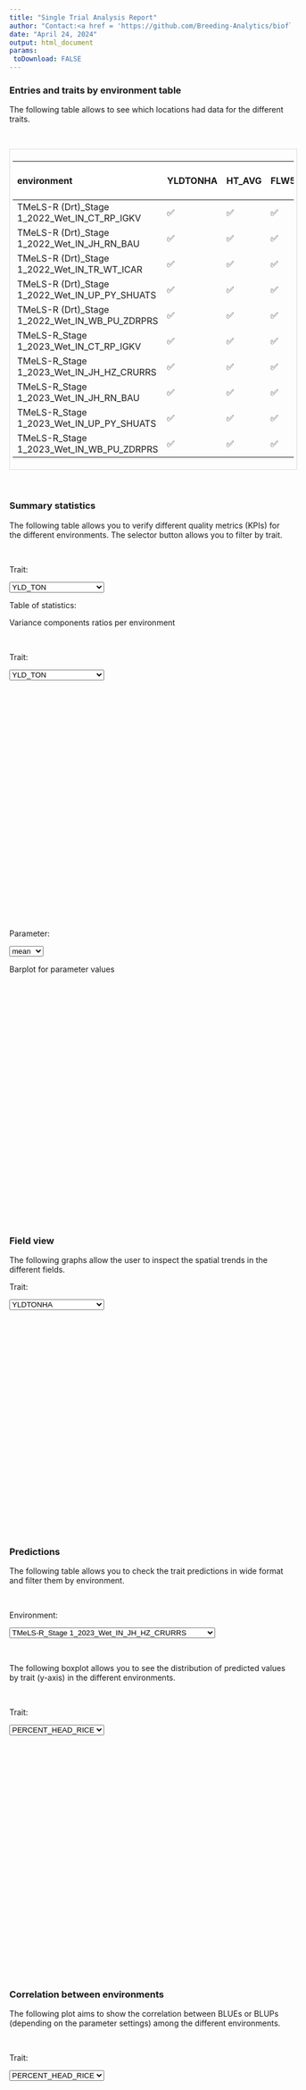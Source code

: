 ```yaml
---
title: "Single Trial Analysis Report"
author: "Contact:<a href = 'https://github.com/Breeding-Analytics/bioflow' target = '_blank'>Breeding Analytics Team, OneCGIAR</a> breedinganalytics@cgiar.org"
date: "April 24, 2024"  
output: html_document
params:
 toDownload: FALSE
---
```








### Entries and traits by environment table

The following table allows to see which locations had data for the different traits.

<p>&nbsp;</p>

<div style="border: 1px solid #ddd; padding: 5px; overflow-x: scroll; width:100%; "><table class="table table-hover table-condensed table-responsive" style="margin-left: auto; margin-right: auto;">
 <thead>
  <tr>
   <th style="text-align:left;position: sticky; top:0; background-color: #FFFFFF;"> environment </th>
   <th style="text-align:left;position: sticky; top:0; background-color: #FFFFFF;"> YLDTONHA </th>
   <th style="text-align:left;position: sticky; top:0; background-color: #FFFFFF;"> HT_AVG </th>
   <th style="text-align:left;position: sticky; top:0; background-color: #FFFFFF;"> FLW50 </th>
   <th style="text-align:left;position: sticky; top:0; background-color: #FFFFFF;"> YLD_TON </th>
   <th style="text-align:left;position: sticky; top:0; background-color: #FFFFFF;"> ZINC </th>
   <th style="text-align:left;position: sticky; top:0; background-color: #FFFFFF;"> PERCENT_HEAD_RICE </th>
   <th style="text-align:right;position: sticky; top:0; background-color: #FFFFFF;"> Number of entries </th>
  </tr>
 </thead>
<tbody>
  <tr>
   <td style="text-align:left;"> TMeLS-R (Drt)_Stage 1_2022_Wet_IN_CT_RP_IGKV </td>
   <td style="text-align:left;"> ✅ </td>
   <td style="text-align:left;"> ✅ </td>
   <td style="text-align:left;"> ✅ </td>
   <td style="text-align:left;"> ✅ </td>
   <td style="text-align:left;">  </td>
   <td style="text-align:left;">  </td>
   <td style="text-align:right;"> 235 </td>
  </tr>
  <tr>
   <td style="text-align:left;"> TMeLS-R (Drt)_Stage 1_2022_Wet_IN_JH_RN_BAU </td>
   <td style="text-align:left;"> ✅ </td>
   <td style="text-align:left;"> ✅ </td>
   <td style="text-align:left;"> ✅ </td>
   <td style="text-align:left;"> ✅ </td>
   <td style="text-align:left;">  </td>
   <td style="text-align:left;">  </td>
   <td style="text-align:right;"> 235 </td>
  </tr>
  <tr>
   <td style="text-align:left;"> TMeLS-R (Drt)_Stage 1_2022_Wet_IN_TR_WT_ICAR </td>
   <td style="text-align:left;"> ✅ </td>
   <td style="text-align:left;"> ✅ </td>
   <td style="text-align:left;"> ✅ </td>
   <td style="text-align:left;"> ✅ </td>
   <td style="text-align:left;">  </td>
   <td style="text-align:left;">  </td>
   <td style="text-align:right;"> 235 </td>
  </tr>
  <tr>
   <td style="text-align:left;"> TMeLS-R (Drt)_Stage 1_2022_Wet_IN_UP_PY_SHUATS </td>
   <td style="text-align:left;"> ✅ </td>
   <td style="text-align:left;"> ✅ </td>
   <td style="text-align:left;"> ✅ </td>
   <td style="text-align:left;"> ✅ </td>
   <td style="text-align:left;"> ✅ </td>
   <td style="text-align:left;"> ✅ </td>
   <td style="text-align:right;"> 235 </td>
  </tr>
  <tr>
   <td style="text-align:left;"> TMeLS-R (Drt)_Stage 1_2022_Wet_IN_WB_PU_ZDRPRS </td>
   <td style="text-align:left;"> ✅ </td>
   <td style="text-align:left;"> ✅ </td>
   <td style="text-align:left;"> ✅ </td>
   <td style="text-align:left;"> ✅ </td>
   <td style="text-align:left;">  </td>
   <td style="text-align:left;">  </td>
   <td style="text-align:right;"> 234 </td>
  </tr>
  <tr>
   <td style="text-align:left;"> TMeLS-R_Stage 1_2023_Wet_IN_CT_RP_IGKV </td>
   <td style="text-align:left;"> ✅ </td>
   <td style="text-align:left;"> ✅ </td>
   <td style="text-align:left;"> ✅ </td>
   <td style="text-align:left;"> ✅ </td>
   <td style="text-align:left;">  </td>
   <td style="text-align:left;">  </td>
   <td style="text-align:right;"> 188 </td>
  </tr>
  <tr>
   <td style="text-align:left;"> TMeLS-R_Stage 1_2023_Wet_IN_JH_HZ_CRURRS </td>
   <td style="text-align:left;"> ✅ </td>
   <td style="text-align:left;"> ✅ </td>
   <td style="text-align:left;"> ✅ </td>
   <td style="text-align:left;"> ✅ </td>
   <td style="text-align:left;">  </td>
   <td style="text-align:left;">  </td>
   <td style="text-align:right;"> 188 </td>
  </tr>
  <tr>
   <td style="text-align:left;"> TMeLS-R_Stage 1_2023_Wet_IN_JH_RN_BAU </td>
   <td style="text-align:left;"> ✅ </td>
   <td style="text-align:left;"> ✅ </td>
   <td style="text-align:left;"> ✅ </td>
   <td style="text-align:left;"> ✅ </td>
   <td style="text-align:left;">  </td>
   <td style="text-align:left;">  </td>
   <td style="text-align:right;"> 187 </td>
  </tr>
  <tr>
   <td style="text-align:left;"> TMeLS-R_Stage 1_2023_Wet_IN_UP_PY_SHUATS </td>
   <td style="text-align:left;"> ✅ </td>
   <td style="text-align:left;"> ✅ </td>
   <td style="text-align:left;"> ✅ </td>
   <td style="text-align:left;"> ✅ </td>
   <td style="text-align:left;">  </td>
   <td style="text-align:left;">  </td>
   <td style="text-align:right;"> 188 </td>
  </tr>
  <tr>
   <td style="text-align:left;"> TMeLS-R_Stage 1_2023_Wet_IN_WB_PU_ZDRPRS </td>
   <td style="text-align:left;"> ✅ </td>
   <td style="text-align:left;"> ✅ </td>
   <td style="text-align:left;"> ✅ </td>
   <td style="text-align:left;"> ✅ </td>
   <td style="text-align:left;">  </td>
   <td style="text-align:left;">  </td>
   <td style="text-align:right;"> 188 </td>
  </tr>
</tbody>
</table></div>

<p>&nbsp;</p>

### Summary statistics

The following table allows you to verify different quality metrics (KPIs) for the different environments. The selector button allows you to filter by trait.

<p>&nbsp;</p>

<!--html_preserve--><div class="form-group shiny-input-container">
<label class="control-label" id="reportBuilder_1-traitSta-label" for="reportBuilder_1-traitSta">Trait:</label>
<div>
<select id="reportBuilder_1-traitSta" class="shiny-input-select"><option value="YLD_TON" selected>YLD_TON</option>
<option value="YLDTONHA">YLDTONHA</option>
<option value="FLW50">FLW50</option>
<option value="HT_AVG">HT_AVG</option>
<option value="ZINC">ZINC</option>
<option value="PERCENT_HEAD_RICE">PERCENT_HEAD_RICE</option></select>
<script type="application/json" data-for="reportBuilder_1-traitSta" data-nonempty="">{"plugins":["selectize-plugin-a11y"]}</script>
</div>
</div><!--/html_preserve-->

Table of statistics:

<!--html_preserve--><div class="datatables html-widget html-widget-output shiny-report-size html-fill-item" id="reportBuilder_1-out5e3aa1f767d1b0df" style="width:100%;height:auto;"></div><!--/html_preserve-->

Variance components ratios per environment 

<p>&nbsp;</p>

<!--html_preserve--><div class="form-group shiny-input-container">
<label class="control-label" id="reportBuilder_1-traitSta0-label" for="reportBuilder_1-traitSta0">Trait:</label>
<div>
<select id="reportBuilder_1-traitSta0" class="shiny-input-select"><option value="YLD_TON" selected>YLD_TON</option>
<option value="YLDTONHA">YLDTONHA</option>
<option value="FLW50">FLW50</option>
<option value="HT_AVG">HT_AVG</option>
<option value="ZINC">ZINC</option>
<option value="PERCENT_HEAD_RICE">PERCENT_HEAD_RICE</option></select>
<script type="application/json" data-for="reportBuilder_1-traitSta0" data-nonempty="">{"plugins":["selectize-plugin-a11y"]}</script>
</div>
</div><!--/html_preserve-->

<!--html_preserve--><div class="plotly html-widget html-widget-output shiny-report-size shiny-report-theme html-fill-item" id="reportBuilder_1-out82d3e6252a53376a" style="width:100%;height:400px;"></div><!--/html_preserve-->

<p>&nbsp;</p>

<!--html_preserve--><div class="form-group shiny-input-container">
<label class="control-label" id="reportBuilder_1-parameterMetrics-label" for="reportBuilder_1-parameterMetrics">Parameter:</label>
<div>
<select id="reportBuilder_1-parameterMetrics" class="shiny-input-select"><option value="plotH2" selected>plotH2</option>
<option value="CV" selected>CV</option>
<option value="r2" selected>r2</option>
<option value="mean" selected>mean</option></select>
<script type="application/json" data-for="reportBuilder_1-parameterMetrics" data-nonempty="">{"plugins":["selectize-plugin-a11y"]}</script>
</div>
</div><!--/html_preserve-->

Barplot for parameter values

<!--html_preserve--><div class="plotly html-widget html-widget-output shiny-report-size shiny-report-theme html-fill-item" id="reportBuilder_1-outccb82654117e2b5c" style="width:100%;height:400px;"></div><!--/html_preserve-->

<p>&nbsp;</p>

### Field view

The following graphs allow the user to inspect the spatial trends in the different fields.


<!--html_preserve--><div class="form-group shiny-input-container">
<label class="control-label" id="reportBuilder_1-traitStaFieldView-label" for="reportBuilder_1-traitStaFieldView">Trait:</label>
<div>
<select id="reportBuilder_1-traitStaFieldView" class="shiny-input-select"><option value="YLDTONHA" selected>YLDTONHA</option>
<option value="HT_AVG">HT_AVG</option>
<option value="FLW50">FLW50</option>
<option value="YLD_TON">YLD_TON</option>
<option value="ZINC">ZINC</option>
<option value="PERCENT_HEAD_RICE">PERCENT_HEAD_RICE</option></select>
<script type="application/json" data-for="reportBuilder_1-traitStaFieldView" data-nonempty="">{"plugins":["selectize-plugin-a11y"]}</script>
</div>
</div><!--/html_preserve-->

<!--html_preserve--><div class="plotly html-widget html-widget-output shiny-report-size shiny-report-theme html-fill-item" id="reportBuilder_1-outdce5abc6827d498c" style="width:100%;height:400px;"></div><!--/html_preserve-->

### Predictions

The following table allows you to check the trait predictions in wide format and filter them by environment.

<p>&nbsp;</p>

<!--html_preserve--><div class="form-group shiny-input-container">
<label class="control-label" id="reportBuilder_1-envSta-label" for="reportBuilder_1-envSta">Environment:</label>
<div>
<select id="reportBuilder_1-envSta" class="shiny-input-select"><option value="TMeLS-R_Stage 1_2023_Wet_IN_JH_HZ_CRURRS" selected>TMeLS-R_Stage 1_2023_Wet_IN_JH_HZ_CRURRS</option>
<option value="TMeLS-R_Stage 1_2023_Wet_IN_JH_RN_BAU">TMeLS-R_Stage 1_2023_Wet_IN_JH_RN_BAU</option>
<option value="TMeLS-R_Stage 1_2023_Wet_IN_WB_PU_ZDRPRS">TMeLS-R_Stage 1_2023_Wet_IN_WB_PU_ZDRPRS</option>
<option value="TMeLS-R (Drt)_Stage 1_2022_Wet_IN_CT_RP_IGKV">TMeLS-R (Drt)_Stage 1_2022_Wet_IN_CT_RP_IGKV</option>
<option value="TMeLS-R (Drt)_Stage 1_2022_Wet_IN_UP_PY_SHUATS">TMeLS-R (Drt)_Stage 1_2022_Wet_IN_UP_PY_SHUATS</option>
<option value="TMeLS-R (Drt)_Stage 1_2022_Wet_IN_JH_RN_BAU">TMeLS-R (Drt)_Stage 1_2022_Wet_IN_JH_RN_BAU</option>
<option value="TMeLS-R (Drt)_Stage 1_2022_Wet_IN_TR_WT_ICAR">TMeLS-R (Drt)_Stage 1_2022_Wet_IN_TR_WT_ICAR</option>
<option value="TMeLS-R (Drt)_Stage 1_2022_Wet_IN_WB_PU_ZDRPRS">TMeLS-R (Drt)_Stage 1_2022_Wet_IN_WB_PU_ZDRPRS</option>
<option value="TMeLS-R_Stage 1_2023_Wet_IN_CT_RP_IGKV">TMeLS-R_Stage 1_2023_Wet_IN_CT_RP_IGKV</option>
<option value="TMeLS-R_Stage 1_2023_Wet_IN_UP_PY_SHUATS">TMeLS-R_Stage 1_2023_Wet_IN_UP_PY_SHUATS</option></select>
<script type="application/json" data-for="reportBuilder_1-envSta" data-nonempty="">{"plugins":["selectize-plugin-a11y"]}</script>
</div>
</div><!--/html_preserve-->


<!--html_preserve--><div class="datatables html-widget html-widget-output shiny-report-size html-fill-item" id="reportBuilder_1-outd5187a425ffb1776" style="width:100%;height:auto;"></div><!--/html_preserve-->

<p>&nbsp;</p>

The following boxplot allows you to see the distribution of predicted values by trait (y-axis) in the different environments.

<p>&nbsp;</p>

<!--html_preserve--><div class="form-group shiny-input-container">
<label class="control-label" id="reportBuilder_1-traitStaBox-label" for="reportBuilder_1-traitStaBox">Trait:</label>
<div>
<select id="reportBuilder_1-traitStaBox" class="shiny-input-select"><option value="YLD_TON" selected>YLD_TON</option>
<option value="YLDTONHA" selected>YLDTONHA</option>
<option value="FLW50" selected>FLW50</option>
<option value="HT_AVG" selected>HT_AVG</option>
<option value="ZINC" selected>ZINC</option>
<option value="PERCENT_HEAD_RICE" selected>PERCENT_HEAD_RICE</option></select>
<script type="application/json" data-for="reportBuilder_1-traitStaBox" data-nonempty="">{"plugins":["selectize-plugin-a11y"]}</script>
</div>
</div><!--/html_preserve-->

<!--html_preserve--><div class="plotly html-widget html-widget-output shiny-report-size shiny-report-theme html-fill-item" id="reportBuilder_1-out285c9482b8403d48" style="width:100%;height:400px;"></div><!--/html_preserve-->

<p>&nbsp;</p>

### Correlation between environments

The following plot aims to show the correlation between BLUEs or BLUPs (depending on the parameter settings) among the different environments.

<p>&nbsp;</p>

<!--html_preserve--><div class="form-group shiny-input-container">
<label class="control-label" id="reportBuilder_1-traitStaCor-label" for="reportBuilder_1-traitStaCor">Trait:</label>
<div>
<select id="reportBuilder_1-traitStaCor" class="shiny-input-select"><option value="YLD_TON" selected>YLD_TON</option>
<option value="YLDTONHA" selected>YLDTONHA</option>
<option value="FLW50" selected>FLW50</option>
<option value="HT_AVG" selected>HT_AVG</option>
<option value="ZINC" selected>ZINC</option>
<option value="PERCENT_HEAD_RICE" selected>PERCENT_HEAD_RICE</option></select>
<script type="application/json" data-for="reportBuilder_1-traitStaCor" data-nonempty="">{"plugins":["selectize-plugin-a11y"]}</script>
</div>
</div><!--/html_preserve-->


<!--html_preserve--><div class="plotly html-widget html-widget-output shiny-report-size shiny-report-theme html-fill-item" id="reportBuilder_1-out67ea818502a63461" style="width:100%;height:400px;"></div><!--/html_preserve-->


### References of methods used

Velazco, J. G., Rodriguez-Alvarez, M. X., Boer, M. P., Jordan, D. R., Eilers, P. H., Malosetti, M., & Van Eeuwijk, F. A. (2017). Modelling spatial trends in sorghum breeding field trials using a two-dimensional P-spline mixed model. Theoretical and Applied Genetics, 130, 1375-1392.

Rodriguez-Alvarez, M. X., Boer, M. P., van Eeuwijk, F. A., & Eilers, P. H. (2018). Correcting for spatial heterogeneity in plant breeding experiments with P-splines. Spatial Statistics, 23, 52-71.

R Core Team (2021). R: A language and environment for statistical computing. R Foundation for Statistical Computing, Vienna, Austria. URL https://www.R-project.org/.

Boer M, van Rossum B (2022). LMMsolver: Linear Mixed Model Solver. R package version 1.0.4.9000.

<p>&nbsp;</p>


